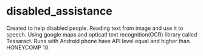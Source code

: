 disabled_assistance
===================

Created to help disabled people.
Reading text from image and use it to speech.
Using google maps and opticatl text recognition(OCR) library called Tessaract.
Runs with Android phone have API level equal and higher than HONEYCOMP 10. 
